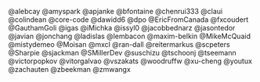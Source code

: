 @alebcay
@amyspark
@apjanke
@bfontaine
@chenrui333
@claui
@colindean
@core-code
@dawidd6
@dpo
@EricFromCanada
@fxcoudert
@GauthamGoli
@igas
@iMichka
@issyl0
@jacobbednarz
@jasontedor
@javian
@jonchang
@ladislas
@lembacon
@maxim-belkin
@MikeMcQuaid
@mistydemeo
@Moisan
@mxcl
@ran-dall
@reitermarkus
@scpeters
@Sharpie
@sjackman
@SMillerDev
@suschizu
@tschoonj
@tseemann
@victorpopkov
@vitorgalvao
@vszakats
@woodruffw
@xu-cheng
@youtux
@zachauten
@zbeekman
@zmwangx

